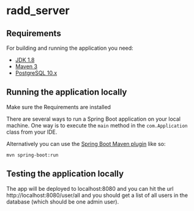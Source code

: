 # radd_server

## Requirements

For building and running the application you need:

- [JDK 1.8](http://www.oracle.com/technetwork/java/javase/downloads/jdk8-downloads-2133151.html)
- [Maven 3](https://maven.apache.org)
- [PostgreSQL 10.x](https://www.postgresql.org/download/)

## Running the application locally

Make sure the Requirements are installed

There are several ways to run a Spring Boot application on your local machine. One way is to execute the `main` method in the `com.Application` class from your IDE.

Alternatively you can use the [Spring Boot Maven plugin](https://docs.spring.io/spring-boot/docs/current/reference/html/build-tool-plugins-maven-plugin.html) like so:

```shell
mvn spring-boot:run
```
## Testing the application locally

The app will be deployed to localhost:8080 and you can hit the url http://localhost:8080/user/all and you should get a list of all users in the database (which should be one admin user).
